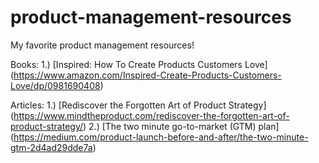 # product-management-resources
My favorite product management resources!

Books:
1.) [Inspired: How To Create Products Customers Love] (https://www.amazon.com/Inspired-Create-Products-Customers-Love/dp/0981690408)

Articles:
1.) [Rediscover the Forgotten Art of Product Strategy] (https://www.mindtheproduct.com/rediscover-the-forgotten-art-of-product-strategy/)
2.) [The two minute go-to-market (GTM) plan] (https://medium.com/product-launch-before-and-after/the-two-minute-gtm-2d4ad29dde7a)

